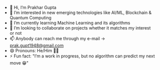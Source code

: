 - 👋 Hi, I’m Prakhar Gupta
- 👀 I’m interested in new emerging technologies like AI/ML, Blockchain & Quantum Computing
- 🌱 I’m currently learning Machine Learning and its algorithms
- 💞️ I’m looking to collaborate on projects whether it matches my interest or not
- 📫 Anybody can reach me through my e-mail -> prak.gupt1948@gmail.com
- 😄 Pronouns: He/Him 👨‍🎓
- ⚡ Fun fact: "I’m a work in progress, but no algorithm can predict my next move 😁"

<!---
G-Prakhar/G-Prakhar is a ✨ special ✨ repository because its `README.md` (this file) appears on your GitHub profile.
You can click the Preview link to take a look at your changes.
--->
